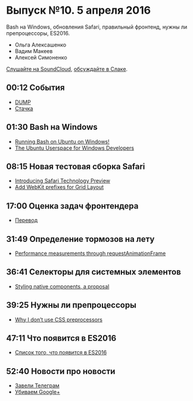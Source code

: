 # Выпуск №10. 5 апреля 2016

Bash на Windows, обновления Safari, правильный фронтенд, нужны ли препроцессоры, ES2016.

- Ольга Алексашенко
- Вадим Макеев
- Алексей Симоненко

[Слушайте на SoundCloud](https://soundcloud.com/web-standards/episode-10), [обсуждайте в Слаке](https://web-standards.slack.com/messages/podcast/).

## 00:12 События

- [DUMP](http://dump-conf.ru/)
- [Стачка](http://nastachku.ru/)

## 01:30 Bash на Windows

- [Running Bash on Ubuntu on Windows!](https://channel9.msdn.com/Events/Build/2016/P488)
- [The Ubuntu Userspace for Windows Developers](http://blog.dustinkirkland.com/2016/03/ubuntu-on-windows.html)

## 08:15 Новая тестовая сборка Safari

- [Introducing Safari Technology Preview](https://webkit.org/blog/6017/introducing-safari-technology-preview/)
- [Add WebKit prefixes for Grid Layout](https://github.com/postcss/autoprefixer/issues/633)

## 17:00 Оценка задач фронтендера

- [Перевод](http://frontender.info/estimating-a-front-end-web-dev-job/)

## 31:49 Определение тормозов на лету

- [Performance measurements through requestAnimationFrame](http://www.quirksmode.org/blog/archives/2016/03/rafp_a_proposal.html)

## 36:41 Селекторы для системных элементов

- [Styling native components, a proposal](https://lists.w3.org/Archives/Public/www-style/2016Mar/0310.html)

## 39:25 Нужны ли препроцессоры

- [Why I don’t use CSS preprocessors](http://www.456bereastreet.com/archive/201603/why_i_dont_use_css_preprocessors/)

## 47:11 Что появится в ES2016

- [Список того, что появится в ES2016](http://frontender.info/ecmascript-2016/)

## 52:40 Новости про новости

- [Завели Телеграм](https://telegram.me/webstandards_ru)
- [Убиваем Google+](https://plus.google.com/+Web-standardsRu/posts)
